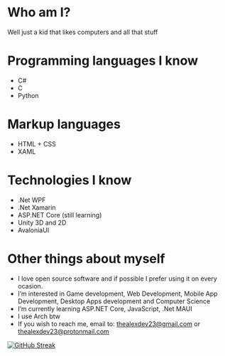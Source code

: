 # Who am I?
Well just a kid that likes computers and all that stuff

# Programming languages I know
- C#
- C
- Python

# Markup languages
- HTML + CSS
- XAML

# Technologies I know
- .Net WPF
- .Net Xamarin
- ASP.NET Core (still learning)
- Unity 3D and 2D
- AvaloniaUI

# Other things about myself
- I love open source software and if possible I prefer using it on every ocasion.
- I’m interested in Game development, Web Development, Mobile App Development, Desktop Apps development and Computer Science
- I’m currently learning ASP.NET Core, JavaScript, .Net MAUI
- I use Arch btw
- If you wish to reach me, email to: thealexdev23@gmail.com or thealexdev23@protonmail.com

[![GitHub Streak](http://github-readme-streak-stats.herokuapp.com?user=TheAlexDev23&theme=onedark&date_format=M%20j%5B%2C%20Y%5D)](https://git.io/streak-stats)
